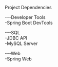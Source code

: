 Project Dependencies

---Developer Tools  
-Spring Boot DevTools  

---SQL  
-JDBC API  
-MySQL Server  

---Web  
-Spring Web  
